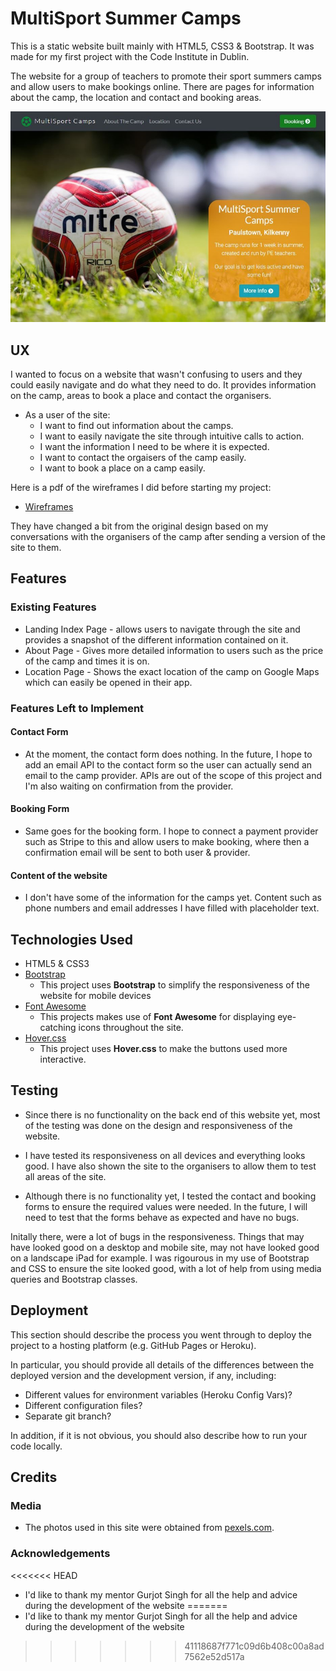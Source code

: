 # MultiSport Summer Camps

This is a static website built mainly with HTML5, CSS3 & Bootstrap. It was made for my first project with the Code Institute in Dublin.

The website for a group of teachers to promote their sport summers camps and allow users to make bookings online.
There are pages for information about the camp, the location and contact and booking areas.

![Landing Page ScreenShot](./assets/images/README-images/landing-screenshot.JPG)
 
## UX
 
I wanted to focus on a website that wasn't confusing to users and they could easily navigate and do what they need to do.
It provides information on the camp, areas to book a place and contact the organisers.

- As a user of the site:
    * I want to find out information about the camps.
    * I want to easily navigate the site through intuitive calls to action.
    * I want the information I need to be where it is expected.
    * I want to contact the orgaisers of the camp easily. 
    * I want to book a place on a camp easily.


Here is a pdf of the wireframes I did before starting my project:
 
 * [Wireframes](wireframes/project-1-wireframes.pdf)

They have changed a bit from the original design based on my conversations with the organisers of the camp after sending a version of the site to them.

## Features


### Existing Features
- Landing Index Page - allows users to navigate through the site and provides a snapshot of the different information contained on it.
- About Page - Gives more detailed information to users such as the price of the camp and times it is on.
- Location Page - Shows the exact location of the camp on Google Maps which can easily be opened in their app.


### Features Left to Implement
#### Contact Form
* At the moment, the contact form does nothing.
In the future, I hope to add an email API to the contact form so the user can actually send an email to the camp provider.
APIs are out of the scope of this project and I'm also waiting on confirmation from the provider.

#### Booking Form
* Same goes for the booking form.
I hope to connect a payment provider such as Stripe to this and allow users to make booking, where then a confirmation email will be sent to both user & provider.

#### Content of the website
* I don't have some of the information for the camps yet.
Content such as phone numbers and email addresses I have filled with placeholder text.

## Technologies Used

* HTML5 & CSS3
* [Bootstrap](https://getbootstrap.com/)
    * This project uses **Bootstrap** to simplify the responsiveness of the website for mobile devices
* [Font Awesome](https://fontawesome.com/)
    * This projects makes use of **Font Awesome** for displaying eye-catching icons throughout the site.
* [Hover.css](https://ianlunn.github.io/Hover/)
    * This project uses **Hover.css** to make the buttons used more interactive.


## Testing

- Since there is no functionality on the back end of this website yet, most of the testing was done on the design and responsiveness of the website.

- I have tested its responsiveness on all devices and everything looks good. I have also shown the site to the organisers to allow them to test all areas of the site.

- Although there is no functionality yet, I tested the contact and booking forms to ensure the required values were needed. In the future, I will need to test that the forms behave as expected and have no bugs.

Initally there, were a lot of bugs in the responsiveness. 
Things that may have looked good on a desktop and mobile
site, may not have looked good on a landscape iPad for 
example. I was rigourous in my use of Bootstrap and CSS 
to ensure the site looked good, with a lot of help from
using media queries and Bootstrap classes.

## Deployment

This section should describe the process you went through to deploy the project to a hosting platform (e.g. GitHub Pages or Heroku).

In particular, you should provide all details of the differences between the deployed version and the development version, if any, including:
- Different values for environment variables (Heroku Config Vars)?
- Different configuration files?
- Separate git branch?

In addition, if it is not obvious, you should also describe how to run your code locally.


## Credits

### Media
- The photos used in this site were obtained from [pexels.com](https://www.pexels.com/).

### Acknowledgements

<<<<<<< HEAD
- I'd like to thank my mentor Gurjot Singh for all the help and advice during the development of the website
=======
- I'd like to thank my mentor Gurjot Singh for all the help and advice during the development of the website
>>>>>>> 41118687f771c09d6b408c00a8ad7562e52d517a
